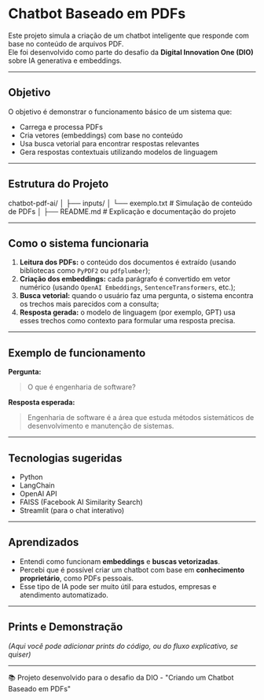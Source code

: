 # Chatbot Baseado em PDFs

Este projeto simula a criação de um chatbot inteligente que responde com base no conteúdo de arquivos PDF.  
Ele foi desenvolvido como parte do desafio da **Digital Innovation One (DIO)** sobre IA generativa e embeddings.

---

##  Objetivo

O objetivo é demonstrar o funcionamento básico de um sistema que:
- Carrega e processa PDFs 
- Cria vetores (embeddings) com base no conteúdo 
- Usa busca vetorial para encontrar respostas relevantes 
- Gera respostas contextuais utilizando modelos de linguagem 

---

##  Estrutura do Projeto
chatbot-pdf-ai/
│
├── inputs/
│ └── exemplo.txt # Simulação de conteúdo de PDFs
│
├── README.md # Explicação e documentação do projeto

---

##  Como o sistema funcionaria

1. **Leitura dos PDFs:** o conteúdo dos documentos é extraído (usando bibliotecas como `PyPDF2` ou `pdfplumber`);
2. **Criação dos embeddings:** cada parágrafo é convertido em vetor numérico (usando `OpenAI Embeddings`, `SentenceTransformers`, etc.);
3. **Busca vetorial:** quando o usuário faz uma pergunta, o sistema encontra os trechos mais parecidos com a consulta;
4. **Resposta gerada:** o modelo de linguagem (por exemplo, GPT) usa esses trechos como contexto para formular uma resposta precisa.

---

##  Exemplo de funcionamento

**Pergunta:**  
> O que é engenharia de software?

**Resposta esperada:**  
> Engenharia de software é a área que estuda métodos sistemáticos de desenvolvimento e manutenção de sistemas.

---

##  Tecnologias sugeridas

- Python 
- LangChain  
- OpenAI API  
- FAISS (Facebook AI Similarity Search)  
- Streamlit (para o chat interativo)  

---

##  Aprendizados

- Entendi como funcionam **embeddings** e **buscas vetorizadas**.  
- Percebi que é possível criar um chatbot com base em **conhecimento proprietário**, como PDFs pessoais.  
- Esse tipo de IA pode ser muito útil para estudos, empresas e atendimento automatizado.

---

## Prints e Demonstração

*(Aqui você pode adicionar prints do código, ou do fluxo explicativo, se quiser)*

---
📚 Projeto desenvolvido para o desafio da DIO - "Criando um Chatbot Baseado em PDFs"
